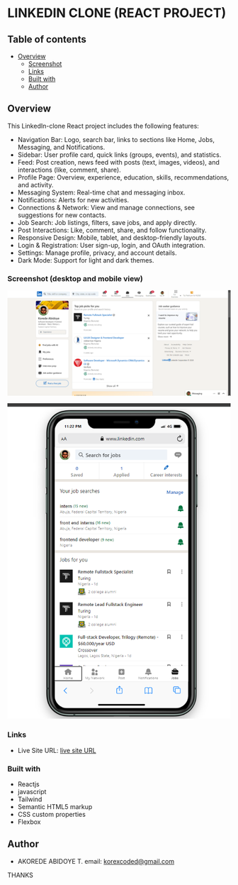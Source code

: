 #  LINKEDIN CLONE (REACT PROJECT)

## Table of contents

- [Overview](#overview)
  - [Screenshot](#screenshot)
  - [Links](#links)
  - [Built with](#built-with)
  - [Author](#author)
  


## Overview


This LinkedIn-clone React project includes the following features:

- Navigation Bar: Logo, search bar, links to sections like Home, Jobs, Messaging, and Notifications.
- Sidebar: User profile card, quick links (groups, events), and statistics.
- Feed: Post creation, news feed with posts (text, images, videos), and interactions (like, comment, share).
- Profile Page: Overview, experience, education, skills, recommendations, and activity.
- Messaging System: Real-time chat and messaging inbox.
- Notifications: Alerts for new activities.
- Connections & Network: View and manage connections, see suggestions for new contacts.
- Job Search: Job listings, filters, save jobs, and apply directly.
- Post Interactions: Like, comment, share, and follow functionality.
- Responsive Design: Mobile, tablet, and desktop-friendly layouts.
- Login & Registration: User sign-up, login, and OAuth integration.
- Settings: Manage profile, privacy, and account details.
- Dark Mode: Support for light and dark themes.


### Screenshot (desktop and mobile view)

![desktop](src/desktop-linkedin.png)

![mobile](src/mobile-linkedin.png)


### Links

- Live Site URL: [live site URL]( )


### Built with

- Reactjs
- javascript
- Tailwind
- Semantic HTML5 markup
- CSS custom properties
- Flexbox




## Author

- AKOREDE ABIDOYE T.
email: korexcoded@gmail.com



THANKS 